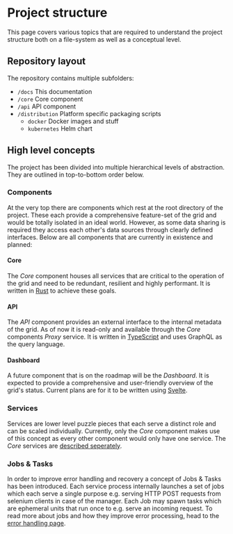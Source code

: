 # Project structure

This page covers various topics that are required to understand the project structure both on a file-system as well as a conceptual level.

## Repository layout

The repository contains multiple subfolders:

* `/docs` This documentation
* `/core` Core component
* `/api`  API component
* `/distribution` Platform specific packaging scripts
    * `docker` Docker images and stuff
    * `kubernetes` Helm chart

## High level concepts

The project has been divided into multiple hierarchical levels of abstraction. They are outlined in top-to-bottom order below.

### Components

At the very top there are components which rest at the root directory of the project. These each provide a comprehensive feature-set of the grid and would be totally isolated in an ideal world. However, as some data sharing is required they access each other's data sources through clearly defined interfaces. Below are all components that are currently in existence and planned:

#### Core

The *Core* component houses all services that are critical to the operation of the grid and need to be redundant, resilient and highly performant. It is written in [Rust](https://www.rust-lang.org) to achieve these goals.

#### API

The *API* component provides an external interface to the internal metadata of the grid. As of now it is read-only and available through the *Core* components *Proxy* service. It is written in [TypeScript](https://www.typescriptlang.org) and uses GraphQL as the query language.

#### Dashboard

A future component that is on the roadmap will be the *Dashboard*. It is expected to provide a comprehensive and user-friendly overview of the grid's status. Current plans are for it to be written using [Svelte](https://svelte.dev).

### Services

Services are lower level puzzle pieces that each serve a distinct role and can be scaled individually. Currently, only the *Core* component makes use of this concept as every other component would only have one service. The *Core* services are [described seperately](./services.md).

### Jobs & Tasks

In order to improve error handling and recovery a concept of Jobs & Tasks has been introduced. Each service process internally launches a set of jobs which each serve a single purpose e.g. serving HTTP POST requests from selenium clients in case of the manager. Each Job may spawn tasks which are ephemeral units that run once to e.g. serve an incoming request. To read more about jobs and how they improve error processing, head to the [error handling page](./error-handling.md).